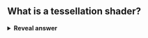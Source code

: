 ## What is a tessellation shader?
<details>
<summary><b>Reveal answer</b></summary>
Offload refinement of triangles into more vertices (From cpu to GPU)
</details>
